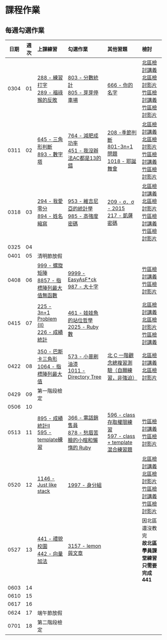 # 課程作業

## 每週勾選作業

| 日期 | 週次 | 上課練習                                               | 勾選作業                                                         | 其他習題 | 檢討                             |
| :--: | :--: | :----------------------------------------------------- | :--------------------------------------------------------------- | :------- | :------------------------------- |
| 0304 |  01  | [288 - 練習打字][neoj-288]<br>[289 - 福祿猴的反敗][neoj-289] | [803 - 分數統計][neoj-803]<br>[805 - 芽芽停車場][neoj-805] | [666 - 你的名字][neoj-666]         |  [北區檢討講義][tp-review-w1-slide] [北區檢討影片][tp-review-w1-video]<br>[竹區檢討講義][hc-review-w1-slide] [竹區檢討影片][hc-review-w1-video]   |
| 0311 |  02  | [645 - 三角形判斷][neoj-645]<br>[893 - 數字塔][neoj-893]     | [764 - 減肥成功率][neoj-764]<br>[451 - 我沒辦法AC都是13的錯][neoj-451] |  [208 -季節判斷][neoj-208]<br>[801-3n+1 問題][neoj-801]<br>[1018 - 耶誕舞會][neoj-1018] | [北區檢討講義][tp-review-w2-slide] [北區檢討影片][tp-review-w2-video] <br> [竹區檢討講義][hc-review-w2-slide]  [竹區檢討影片][hc-review-w2-video]    |
| 0318 |  03  | [294 - 我愛零分][neoj-294]<br>[894 - 姓名縮寫][neoj-894] | [953 - 維吉尼亞的統計學][neoj-953]<br>[985 - 高強度密碼][neoj-985] | [209 - σ．σ - 2015][neoj-209]<br>[217 - 凱薩密碼][neoj-217] |  [北區檢討講義][tp-review-w3-slide]  [北區檢討影片][tp-review-w3-video]  <br> [竹區檢討講義][hc-review-w3-slide]  [竹區檢討影片][hc-review-w3-video]  |
| 0325 |  04  |       |          |          |      |
| 0401 |  05  |   清明節放假    |          |          |      |
| 0408 |  06  |    [999 - 螺旋矩陣][neoj-999]<br>[8857 - 指標陣列最大值無函數][neoj-8857]   |     [9999 - EasyAsF\*ck][neoj-9999]<br>[987 - 大十字][neoj-987] |          |   [竹區檢討講義][hc-review-w6-slide]  [竹區檢討影片][hc-review-w6-video]   |
| 0415 |  07  |  [225 - 3n+1 Problem (II)][neoj-225]<br>[226 - 成績統計][neoj-226]     | [461 - 娃娃魚的站位哲學][neoj-461]<br>[2025 - Ruby數][neoj-2025]         |          |  [北區檢討講義][tp-review-w7-slide] [北區檢討影片][tp-review-w7-video]<br> [竹區檢討講義][hc-review-w7-slide]    |
| 0422 |  08  | [350 - 巴斯卡三角形][neoj-350]<br>[1064 - 指標陣列最大值][neoj-1064] | [573 - 小普刷油漆][neoj-573]<br>[1011 - Directory Tree][neoj-1011] |     [北 C 一階觀念總複習測驗（自願練習，非強迫）][tp-concept-exam]     |  [北區檢討講義][tp-review-w8-slide] [北區檢討影片][tp-review-w8-video]    |
| 0429 |  09  |   第一階段檢定    |          |          |      |
| 0506 |  10  |       |          |          |      |
| 0513 |  11  | [895 - 成績統計II][neoj-895]<br>[595 - template練習][neoj-595] |   [366 - 電話銷售員][neoj-366] <br> [878 - 愁眉苦臉的小暄和懶惰的 Ruby][neoj-878]     | [596 - class存取權限練習][neoj-596]<br>[597 - class + template 混合練習題][neoj-597]         | [竹區檢討講義][hc-review-w11-slide] [竹區檢討影片][hc-review-w11-video]     |
| 0520 |  12  | [1146 - Just like stack][neoj-1146] |  [1997 - 身分組][neoj-1997]        |          |  [北區檢討講義][tp-review-w12-slide] [北區檢討影片][tp-review-w12-video] <br> [竹區檢討講義][hc-review-w12-slide] [竹區檢討影片][hc-review-w12-video]    |
| 0527 |  13  |    [441 - 禮貌校園][neoj-441] <br> [442 - 向量加法][neoj-442]  |    [3157 - lemon 與文章][neoj-3157]      |          | 因北區還沒教完<br />**故北區學員課堂練習只需要完成 441** |
| 0603 |  14  |       |          |          |      |
| 0610 |  15  |       |          |          |      |
| 0617 |  16  |       |          |          |      |
| 0624 |  17  |   端午節放假    |          |          |      |
| 0701 |  18  |   第二階段檢定    |          |          |      |

[hc-review-w1-slide]: https://hackmd.io/@XYFC128/r12XnrRCo
[hc-review-w1-video]: https://youtu.be/Xn-YAoKA1sI
[hc-review-w2-slide]: https://hackmd.io/@Ben1102/rycvihZl2
[hc-review-w2-video]: https://youtu.be/cSnJmtJ6uDM
[hc-review-w3-slide]: https://slides.com/rassss/deck-232e8c
[hc-review-w3-video]: https://drive.google.com/file/d/1HXwtwk3_Z68rPH5Hs48x90s4_NbPVNHG/view?usp=share_link
[hc-review-w6-slide]: https://hackmd.io/@SWTRVHQhQZKeXNuaJ-7FeQ/HJHS3fZfn
[hc-review-w6-video]: https://www.youtube.com/watch?v=CUdoSwmppdw
[hc-review-w7-slide]: https://hackmd.io/@gtcoding/ByG3r6xmh
[hc-review-w11-slide]: https://hackmd.io/@SWTRVHQhQZKeXNuaJ-7FeQ/SyPu9qQHh
[hc-review-w11-video]: https://www.youtube.com/watch?v=v4YnuV-XWVw
[hc-review-w12-slide]: https://yeh-yu-yang.github.io/Sprout2023/#/homework/w12
[hc-review-w12-video]: https://www.youtube.com/watch?v=kjqHVnVXEEs&feature=youtu.be

[tp-review-w1-slide]: https://drive.google.com/file/d/1JFUNkmVpmACOC3G41bfRtKFoemQJ7WP-/view?usp=sharing
[tp-review-w1-video]: https://youtu.be/w6yxwzDqHiE
[tp-review-w2-slide]: https://hackmd.io/@iceylemon157/HJdhZ5bg3#/
[tp-review-w2-video]: https://www.youtube.com/watch?v=LiAPzDb8cIs&ab_channel=sprout-tw
[tp-review-w3-slide]: https://slides.com/allen522019/20220326
[tp-review-w3-video]: https://youtu.be/heewNzPf4Pc
[tp-review-w7-slide]:https://drive.google.com/file/d/10yo3r4t9CgCl7s047S92X_aj0MqEjAFO/view?usp=share_link
[tp-review-w7-video]:https://youtu.be/QJeCm0F_wWott
[tp-review-w8-video]:https://youtu.be/IrFkgZN8MY4
[tp-review-w8-slide]:https://slides.com/cswagger/minimal
[tp-review-w12-slide]:https://docs.google.com/presentation/d/1q9gqPdadD0BoEmKoyC0PfX0b9D8PdjQm/edit?usp=sharing&ouid=109092361545280832047&rtpof=true&sd=true
[tp-review-w12-video]:https://youtu.be/sCQtXb2zDAQ
[neoj-803]: https://neoj.sprout.tw/problem/803/
[neoj-805]: https://neoj.sprout.tw/problem/805/
[neoj-289]: https://neoj.sprout.tw/problem/289/
[neoj-666]: https://neoj.sprout.tw/problem/666/
[neoj-288]: https://neoj.sprout.tw/problem/288/

[neoj-645]: https://neoj.sprout.tw/problem/645/
[neoj-208]: https://neoj.sprout.tw/problem/208/
[neoj-893]: https://neoj.sprout.tw/problem/893/
[neoj-801]: https://neoj.sprout.tw/problem/801/
[neoj-1018]: https://neoj.sprout.tw/problem/1018/
[neoj-764]: https://neoj.sprout.tw/problem/764/
[neoj-451]: https://neoj.sprout.tw/problem/451/
[neoj-953]: https://neoj.sprout.tw/problem/953/
[neoj-294]: https://neoj.sprout.tw/problem/294/
[neoj-209]: https://neoj.sprout.tw/problem/209/
[neoj-894]: https://neoj.sprout.tw/problem/894/
[neoj-217]: https://neoj.sprout.tw/problem/217/
[neoj-985]: https://neoj.sprout.tw/problem/985/

[neoj-999]: https://neoj.sprout.tw/problem/999/
[neoj-8857]: https://neoj.sprout.tw/problem/8857/
[neoj-9999]: https://neoj.sprout.tw/problem/9999/
[neoj-987]: https://neoj.sprout.tw/problem/987/

[neoj-225]: https://neoj.sprout.tw/problem/225/
[neoj-226]: https://neoj.sprout.tw/problem/226/
[neoj-2025]: https://neoj.sprout.tw/problem/2025/
[neoj-461]: https://neoj.sprout.tw/problem/461/

[neoj-350]: https://neoj.sprout.tw/problem/350/
[neoj-573]: https://neoj.sprout.tw/problem/573/
[neoj-1011]: https://neoj.sprout.tw/problem/1011/
[neoj-1064]: https://neoj.sprout.tw/problem/1064/

[tp-concept-exam]: https://forms.gle/866nWFnyLmjsC7wNA

[neoj-366]: https://neoj.sprout.tw/problem/366/
[neoj-595]: https://neoj.sprout.tw/problem/595/
[neoj-596]: https://neoj.sprout.tw/problem/596/
[neoj-597]: https://neoj.sprout.tw/problem/597/
[neoj-895]: https://neoj.sprout.tw/problem/895/

[neoj-441]: https://neoj.sprout.tw/problem/441/
[neoj-442]: https://neoj.sprout.tw/problem/442/
[neoj-878]: https://neoj.sprout.tw/problem/878/

[neoj-1146]: https://neoj.sprout.tw/problem/1146/
[neoj-1997]: https://neoj.sprout.tw/problem/1997/

[neoj-3157]: https://neoj.sprout.tw/problem/3157



